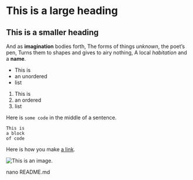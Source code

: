 # This is a large heading

## This is a smaller heading

And as **imagination** bodies forth,
The forms of things *unknown*, the poet’s pen,
Turns them to shapes and gives to airy nothing,
A local *habitation* and a **name**.

- This is
- an unordered
- list

1. This is
2. an ordered
3. list

Here is `some code` in the middle of a sentence.

```
This is
a block
of code
```

Here is how you make [a link](https://www.wikipedia.org/).

![This is an image.](https://57cf0431-a-62cb3a1a-s-sites.googlegroups.com/site/soumenca/home/IMG_0099.JPG?attachauth=ANoY7cqTkMFKvhRt_0EEIYdNOwVMIlE4tPGfX-WnDN94fjRiVqssOgAgpmgaDyKWfgKd7clGRzi8sSHsopY5Hbp4XsvWS5bmqywPVLuFpewCjdWC97RUuFoFXp9HHsUt1CKqdVdOMyk7hyjfvHU-UNsDwT86VCL6KgWA-heWP-6bSfFr1qqfYpCzirCrzulEC4CWOGcTJj9I7i7_lhMnXGQW3bO_pPadOw%3D%3D&attredirects=0)

nano README.md
